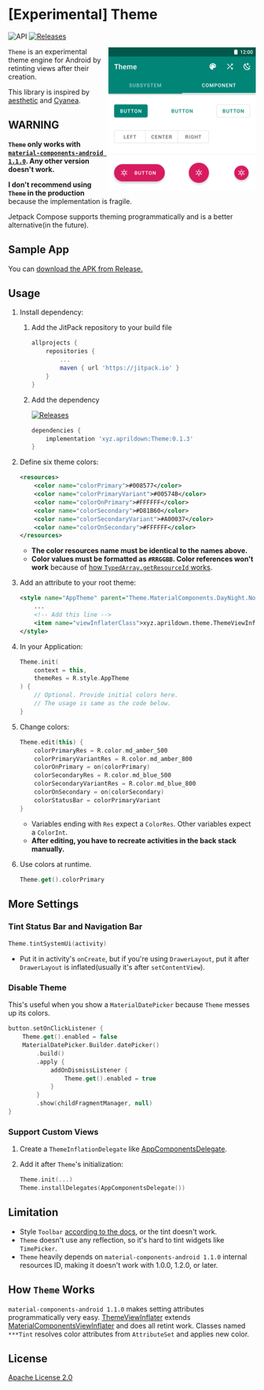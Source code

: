 # [Experimental] Theme

![API](https://img.shields.io/badge/API-21%2B-brightgreen.svg?style=flat) [![Releases](https://jitpack.io/v/xyz.aprildown/Theme.svg)](https://jitpack.io/#xyz.aprildown/Theme)

<img src="images/image.gif" alt="image" title="image" width="300" align="right" />

`Theme` is an experimental theme engine for Android by retinting views after their creation.

This library is inspired by [aesthetic](https://github.com/afollestad/aesthetic) and [Cyanea](https://github.com/jaredrummler/Cyanea).

## WARNING

**`Theme` only works with [`material-components-android 1.1.0`](https://github.com/material-components/material-components-android/releases/tag/1.1.0). Any other version doesn't work.**

**I don't recommend using `Theme` in the production** because the implementation is fragile.

Jetpack Compose supports theming programmatically and is a better alternative(in the future).

## Sample App

You can [download the APK from Release.](https://github.com/deweyreed/theme/releases)

## Usage

1. Install dependency:

    1. Add the JitPack repository to your build file

        ```Groovy
        allprojects {
            repositories {
                ...
                maven { url 'https://jitpack.io' }
            }
        }
        ```

    1. Add the dependency

        [![Releases](https://jitpack.io/v/xyz.aprildown/Theme.svg)](https://jitpack.io/#xyz.aprildown/Theme)

        ```Groovy
        dependencies {
            implementation 'xyz.aprildown:Theme:0.1.3'
        }
        ```

1. Define six theme colors:

    ```XML
    <resources>
        <color name="colorPrimary">#008577</color>
        <color name="colorPrimaryVariant">#00574B</color>
        <color name="colorOnPrimary">#FFFFFF</color>
        <color name="colorSecondary">#D81B60</color>
        <color name="colorSecondaryVariant">#A00037</color>
        <color name="colorOnSecondary">#FFFFFF</color>
    </resources>
    ```

    - **The color resources name must be identical to the names above.**
    - **Color values must be formatted as `#RRGGBB`. Color references won't work** because of [how `TypedArray.getResourceId` works](https://developer.android.com/reference/android/content/res/TypedArray.html#getResourceId(int,%20int)).

1. Add an attribute to your root theme:

    ```XML
    <style name="AppTheme" parent="Theme.MaterialComponents.DayNight.NoActionBar">
        ...
        <!-- Add this line -->
        <item name="viewInflaterClass">xyz.aprildown.theme.ThemeViewInflater</item>
    </style>
    ```

1. In your Application:

    ```Kotlin
    Theme.init(
        context = this,
        themeRes = R.style.AppTheme
    ) {
        // Optional. Provide initial colors here.
        // The usage is same as the code below.
    }
    ```

1. Change colors:

    ```Kotlin
    Theme.edit(this) {
        colorPrimaryRes = R.color.md_amber_500
        colorPrimaryVariantRes = R.color.md_amber_800
        colorOnPrimary = on(colorPrimary)
        colorSecondaryRes = R.color.md_blue_500
        colorSecondaryVariantRes = R.color.md_blue_800
        colorOnSecondary = on(colorSecondary)
        colorStatusBar = colorPrimaryVariant
    }
    ```

    - Variables ending with `Res` expect a `ColorRes`. Other variables expect a `ColorInt`.
    - **After editing, you have to recreate activities in the back stack manually.**

1. Use colors at runtime.

    ```Kotlin
    Theme.get().colorPrimary
    ```

## More Settings

### Tint Status Bar and Navigation Bar

```Kotlin
Theme.tintSystemUi(activity)
```

- Put it in activity's `onCreate`, but if you're using `DrawerLayout`, put it after `DrawerLayout` is inflated(usually it's after `setContentView`).

### Disable Theme

This's useful when you show a `MaterialDatePicker` because `Theme` messes up its colors.

```Kotlin
button.setOnClickListener {
    Theme.get().enabled = false
    MaterialDatePicker.Builder.datePicker()
        .build()
        .apply {
            addOnDismissListener {
                Theme.get().enabled = true
            }
        }
        .show(childFragmentManager, null)
}
```

### Support Custom Views

1. Create a `ThemeInflationDelegate` like [AppComponentsDelegate](/app/src/main/java/xyz/aprildown/theme/app/AppComponentsDelegate.kt).
1. Add it after `Theme`'s initialization:

    ```Kotlin
    Theme.init(...)
    Theme.installDelegates(AppComponentsDelegate())
    ```

## Limitation

- Style `Toolbar` [according to the docs](https://github.com/material-components/material-components-android/blob/master/docs/components/TopAppBar.md#regular-top-app-bar), or the tint doesn't work.
- `Theme` doesn't use any reflection, so it's hard to tint widgets like `TimePicker`.
- `Theme` heavily depends on `material-components-android 1.1.0` internal resources ID, making it doesn't work with 1.0.0, 1.2.0, or later.

## How `Theme` Works

`material-components-android 1.1.0` makes setting attributes programmatically very easy. [ThemeViewInflater](/theme/src/main/java/xyz/aprildown/theme/ThemeViewInflater.kt) extends [MaterialComponentsViewInflater](https://developer.android.com/reference/com/google/android/material/theme/MaterialComponentsViewInflater) and does all retint work. Classes named `***Tint` resolves color attributes from `AttributeSet` and applies new color.

## License

[Apache License 2.0](LICENSE)
